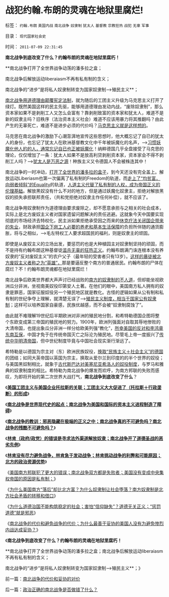 # 战犯约翰.布朗的灵魂在地狱里腐烂!

标签： `约翰.布朗` `美国内战` `南北战争` `奴隶制` `犹太人` `基督教` `宗教狂热` `战犯` `无辜` `军事` 

目录： `现代国家社会史`

时间： `2011-07-09 22:31:45`

**南北战争到底改变了什么？约翰布朗的灵魂在地狱里腐朽！**

**南北战争打开了全世界战争动荡的潘多拉之盒；

南北战争后解放运动liberaiasm不再有私有制的含义；

南北战争的“进步”是将私人奴隶制转变为国家奴隶制——>殖民主义**；

[南北战争用道德理由颠覆宪定法制](../../../2011/4/2/国际法不相信眼泪，主权无弱者.md)，就为随后的工团主义升级为马克思主义打开了绿灯。既然美国这样的民主先驱，能够用道德理由发动内战，“废除奴隶制”，那么资本家如果不是剥削工人又怎么会富有？靠剥削致富的资本家和犹太人，难道不是新的奴隶主吗？旧秩序（法治资本主义社会）难道不应该用暴力将其推翻吗？由此产生的无辜死亡，难道不是进步必须的代价吗？[马克思主义就是这样想的](../../../2011/2/22/中国传统文化愚昧的社会建构主义.md)。

马克思在南北战争的激励下心潮澎湃地宣传这些思想时，他大概忘记了自已的犹太人的身份，也忘记了犹太人在欧洲基督教文化中千年被妖魔化的名声，——>[习惯妖魔化他人的的人，通常忘记自已也正被妖魔化](../../../2008/11/27/血的教训：不要妖魔化敌人.md)！纳粹德国几乎全盘接受了马克思的理论，仅仅增加了一条：犹太人如果不是放高利贷剥削资本家，资本家会不得不剥削工人吗？——>[犹太人是万恶之源](../../../2011/6/5/利率，凯撒，西塞罗，威尼斯商人，纳粹，犹太人和货币战争.md)！种族主义又令德国人不会被株连其中！

南北战争的一时冲动，[打开了全世界的潘多拉的盒子](../../../2011/4/8/利比亚国际政治灾难刚刚开始.md)，到今天还没有完全盖上。解放运动Liberiasm也第一次偏离了私有制的Freedom的轨道，而[走上了“均贫富，向弱者倾斜”的Equality](../../../2010/11/3/“反垄断情结”与社会主义思路的深远渊源.md)的轨道，[人道主义代替了私有制的人权，成为帝国正义的伦理基础](../../../2010/9/21/人道，人道主义和民粹.md)。解放黑奴没有什么不对的地方，但是通过妖魔化奴隶主，拒绝对解放黑奴的损失承担联邦责任，（共和党拒绝对奴隶主作任何补偿），就不应该了。

南北战争用奴隶制作为道德理由要求废除之，却不愿意承担与之相关的社会成本，实际上是北方废奴主义者对国家遗留问题解决的责任逃避。这就象今天中国要实现彻底的市场经济去特权化，民主派如果拒绝承受因之而来的[休克疗法关闭国企带来的失业](../../../2009/7/19/市场经济去特权化中国经济唯一的出路.md)，财政承担[国企下岗工人必要的养老和基本生活保障](../../../2010/4/24/生产供给和消费需求严重失衡，中国或将步入大萧条.md)的负担所伴随的通货膨胀，将与之相似，——>毛左特权工人要求超国民的福利，则是奴隶主的顽固。

即使是从废奴主义的立场出发，要惩罚的也是大种植园主对奴隶制坚持的顽固，而不是持有约翰布朗这种基督徒[滥杀无辜的狂热正义](../../../2011/1/23/中国自古无“无辜”和申肖克的救渎.md)。约翰布朗满门诛连根本没有养奴隶的“反对废奴主义”的农户父子（最年轻的受害者只有13岁）。[这样的暴徒被北方废奴主义者称之为“英雄”，](../../../2011/5/24/美国蓄奴与废奴争论中的利益和虚伪.md)那是要逼反整个南方的普通居民。约翰布朗的尸体在腐烂？不！约翰布朗灵魂都在地狱里腐烂！

南北战争后欧美世界都大声声讨已经战败的[南方的奴隶制的不人道](../../../2010/10/31/奴隶制比自由社会更有生产效率.md)，但却能坐视欧洲瓜分非洲，坐视南美奴役印第安人土著。在他们的眼中，美国南方私人拥有的奴隶是罪恶，国家征服奴役另一个殖民地区就是教化。古怪的逻辑如果从公有制和私有制的世纪争夺上理解，就清楚无误了——>[殖民主义制度，相当于国家公有奴隶制](../../../2011/5/24/殖民主义和资本积累，无助于欧洲资本主义.md)；这样可以培养国家自豪感，民族优越感，而不会被“奴隶制腐蚀了”。

由此就不难理解19世纪后半期欧洲对非洲的殖民地分割，和希特勒德国企图将整个东欧变成第三帝国的殖民地的努力。1900年，欧洲列强面对自取其辱地惨败的大清帝国，也提出象瓜分非洲一样分给欧美列强“教化”，[所幸美国的反对和李鸿章东南互保](../../../2010/10/30/辛丑“东南互保”保中华一脉能存没有象非洲一样被瓜分.md)，中国才免于在传统帝国灭亡之际沦为殖民地。尽管毛上帝一度振兴了[传统中华明清帝国](http://darthvad.blog.163.com/blog/static/5339947020094211013072/)，但中世纪制度毕竟与中国社会现实渐行渐远了。

希特勒是以德国为宗主对（东）欧洲民族奴役，[换取“民族主义＋社会主义”的德国](../../../2010/7/10/中国传统愤青崇拜德国纳粹.md)的团结；如同大英帝国以英国为宗主，换取从爱尔兰到印度的的半个世界的奴役；与美国黑奴制相比，就象于[古代斯巴达对美塞尼亚希洛人的奴役制度](../../../2010/7/21/柏拉图的乌托邦就是社会主义.md)，与罗马和雅典的奴隶制度的相比。希特勒为南北战争的爆发而欢呼，为南方邦联的失败而感叹，为即将开始的第二次世界大战打气，**南北战争到底改变了什么**？

《[**美国工团主义与美国企业托拉斯的关联；工团主义大大促进了（托拉斯＋行政垄断）的形成**](../../../2011/7/6/美国工团主义造就垄断以后《反托拉斯法》.md)》

《[**南北战争是世界现代史的起点；南北战争为美国和国际的资本主义进程制造了障碍**](../../../2011/7/6/南北战争是世界现代史的起点.md)》

《[**南北战争的教训：邪恶隐藏在极端的正义之中；南北战争真的不可避免吗？南北战争的残酷不可避免吗？**](../../../2011/7/6/南北战争！邪恶隐藏在绝对的正义中!.md)》

《[**林肯（政府/政党）的错误是寻求法外渠道解放奴隶；南北战争开了道德圣战的恶劣先例**](../../../2011/7/7/南北战争揭开了现代道德圣战的潘多拉魔盒.md)》

《[**林肯没有尽力避免战争，林肯急于发动战争；林肯挑动战争的利弊和可能原因；北方的政治资源优势**](../../../2011/7/7/林肯没有尽力避免战争，林肯急于发动战争的利弊和原因.md)》

《[美国南方邦联犯了更大的错误；南北战争双方都是失败者；美国没有变成中央集权帝国的原因是私有制；](../../../2011/7/7/南北战争双方都是失败者；战争没有绝对必要性.md)》

《[为什么美国南方“落后”却比北方富？为什么奴隶制让社会堕落？南方奴隶制是北方社会矛盾的转移和借口](../../../2011/7/8/南方奴隶制是北方社会矛盾的转移和道德借口.md)》

《[为什么道德治国不能构筑稳定的社会；害怕“信仰缺失”？道德无关正义；“惩罚道德”就是邪恶](../../../2011/7/8/南北战争无关正义；“惩罚道德”就是邪恶.md)》

《[南北战争的代价和避免战争的代价；为什么最善于妥协的美国人没有为避免惨烈内战达成妥协？](../../../2011/7/9/南北战争的代价和妥协的对价.md)》

《**南北战争到底改变了什么？约翰布朗的灵魂在地狱里腐朽！**

**南北战争打开了全世界战争动荡的潘多拉之盒；南北战争后解放运动liberaiasm不再有私有制的含义；

南北战争的“进步”是将私人奴隶制转变为国家奴隶制——>殖民主义**；》



前一篇：[南北战争的代价和妥协的对价](../../../2011/7/9/南北战争的代价和妥协的对价.md)

后一篇：[政治正确的南北战争是否做错了什么？](../../../2011/7/9/政治正确的南北战争是否做错了什么？.md)
